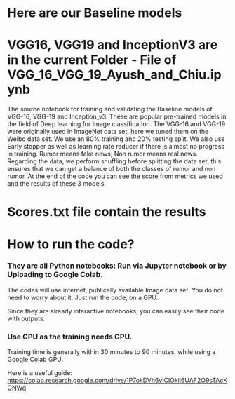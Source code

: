# Here are our Baseline models
# VGG16, VGG19 and InceptionV3 are in the current Folder - File of VGG_16_VGG_19_Ayush_and_Chiu.ipynb

The source notebook for training and validating the Baseline models of VGG-16, VGG-19 and Inception_v3. These are popular pre-trained models in the field of Deep learning for Image classification. The VGG-16 and VGG-19 were originally used in ImageNet data set, here we tuned them on the Weibo data set. We use an 80% training and 20% testing split. We also use Early stopper as well as learning rate reducer if there is almost no progress in training. Rumor means fake news, Non rumor means real news. Regarding the data, we perform shuffling before splitting the data set, this ensures that we can get a balance of both the classes of rumor and non rumor. At the end of the code you can see the score from metrics we used and the results of these 3 models.

# Scores.txt file contain the results

# How to run the code?

### They are all Python notebooks: Run via Jupyter notebook or by Uploading to Google Colab.

The codes will use internet, publically available Image data set. You do not need to worry about it. Just run the code, on a GPU. 

Since they are already interactive notebooks, you can easily see their code with outputs.

### Use GPU as the training needs GPU.

Training time is generally within 30 minutes to 90 minutes, while using a Google Colab GPU.

Here is a useful guide: https://colab.research.google.com/drive/1P7okDVh6viCIOkii6UAF2O9sTAcKGNWq

